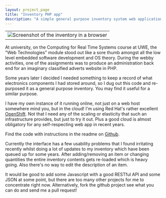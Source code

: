 ```yaml
---
layout: project_page
title: "Inventory PHP app"
description: "A simple general purpose inventory system web application written in PHP"
---
```


<table id="captionedpicture">
	<tr><td><img src="{{ site.url }}/img/projects/inventory-webapp/electronics-inventory-screenshot.jpg" alt="Screenshot of the inventory in a browser"/></td></tr>
</table>

At university, on the Computing for Real Time Systems course at UWE, the "Web Technologies" module stood out like a sore thumb amongst all the low level embedded software development and OS theory. During the webby activities, one of the assignments was to produce an administration back end for an imaginary classified adverts website in PHP. 

Some years later I decided I needed something to keep a record of what electronics components I had stored around, so I dug out this code and re-purposed it as a general purpose inventory. You may find it useful for a similar purpose.

I have my own instance of it running online, not just on a web host somewhere mind you, but in the cloud! I'm using Red Hat's rather excellent [OpenShift](https://www.openshift.com/). Not that I need any of the scaling or elasticity that such an infrastructure provides, but just to try it out. Plus a good cloud is almost obligatory for any self-respecting web app in recent years.


Find the code with instructions in the readme on [Github](https://github.com/edlangley/inventory-webapp).


Currently the interface has a few usability problems that I found irritating recently whilst doing a lot of updates to my inventory which have been queued up for some years. After adding/removing an item or changing quantities the entire inventory contents gets re-loaded which is heavy going. Also there's no way to edit the description of an item.

It would be good to add some Javascript with a good RESTful API and some JSON at some point, but there are too many other projects for me to concentrate right now. Alternatively, fork the github project see what you can do and send me a pull request!
